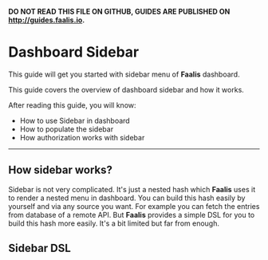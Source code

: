 **DO NOT READ THIS FILE ON GITHUB, GUIDES ARE PUBLISHED ON http://guides.faalis.io.**

Dashboard Sidebar
==================

This guide will get you started with sidebar menu of **Faalis** dashboard.

This guide covers the overview of dashboard sidebar and how it works.

After reading this guide, you will know:

* How to use Sidebar in dashboard
* How to populate the sidebar
* How authorization works with sidebar

--------------------------------------------------------------------------------

How sidebar works?
------------------
Sidebar is not very complicated. It's just a nested hash which **Faalis** uses it
to render a nested menu in dashboard. You can build this hash easily by yourself
and via any source you want. For example you can fetch the entries from database
of a remote API. But **Faalis** provides a simple DSL for you to build this hash
more easily. It's a bit limited but far from enough.


## Sidebar DSL
